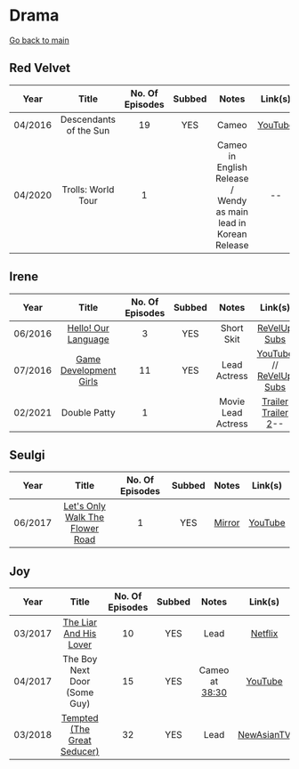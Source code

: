 # Drama

[Go back to main](./README.md)

##  **Red Velvet**
|  Year   |         Title          | No. Of Episodes | Subbed |                              Notes                              |                 Link(s)                 |
|:-------:|:----------------------:|:---------------:|:------:|:---------------------------------------------------------------:|:---------------------------------------:|
| 04/2016 | Descendants of the Sun |       19        |  YES   |                              Cameo                              | [YouTube](https://youtu.be/JBFggd0V85I) |
| 04/2020 |   Trolls: World Tour   |        1        |        | Cameo in English Release / Wendy as main lead in Korean Release |                   --                    |

##  **Irene**
|  Year   |                            Title                            | No. Of Episodes | Subbed |       Notes        |                                                   Link(s)                                                    |
|:-------:|:-----------------------------------------------------------:|:---------------:|:------:|:------------------:|:------------------------------------------------------------------------------------------------------------:|
| 06/2016 |    [Hello! Our Language](./shows/hello-our-language.md)     |        3        |  YES   |     Short Skit     |                       [ReVelUp Subs](https://revelupsubs.com/?s=hello%21+our+language)                       |
| 07/2016 | [Game Development Girls](./shows/game-development-girls.md) |       11        |  YES   |    Lead Actress    | [YouTube](https://youtu.be/vG1Jrwi_yKI) // [ReVelUp Subs](https://revelupsubs.com/?s=game+development+girls) |
| 02/2021 |                        Double Patty                         |        1        |        | Movie Lead Actress |                                  [Trailer](https://youtu.be/7qsbcjoyN5I) [Trailer 2](https://youtu.be/IRi4EJYiPO4)--                                   |

##  **Seulgi**
|  Year   |                                    Title                                     | No. Of Episodes | Subbed |     Notes      |                 Link(s)                 |
|:-------:|:----------------------------------------------------------------------------:|:---------------:|:------:|:--------------:|:---------------------------------------:|
| 06/2017 | [Let's Only Walk The Flower Road](./shows/lets-only-walk-the-flower-road.md) |        1        |  YES   | [Mirror][idot] | [YouTube](https://youtu.be/YxaAo_IYyi4) |

[idot]:https://www.reddit.com/r/red_velvet/wiki/idot

##  **Joy**
|  Year   |                          Title                          | No. Of Episodes | Subbed |                         Notes                         |                                  Link(s)                                  |
|:-------:|:-------------------------------------------------------:|:---------------:|:------:|:-----------------------------------------------------:|:-------------------------------------------------------------------------:|
| 03/2017 | [The Liar And His Lover](./shows/liar-and-his-lover.md) |       10        |  YES   |                         Lead                          |             [Netflix](https://www.netflix.com/title/81167083)             |
| 04/2017 |              The Boy Next Door (Some Guy)               |       15        |  YES   | Cameo at [38:30](https://youtu.be/KMF7kqfirQE?t=2310) |                  [YouTube](https://youtu.be/KMF7kqfirQE)                  |
| 03/2018 |    [Tempted (The Great Seducer)](./shows/tempted.md)    |       32        |  YES   |                         Lead                          | [NewAsianTV](https://vww.newasiantv.tv/drama/the-great-seducer.4108.html) |
